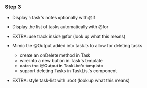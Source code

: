 ### Step 3

- Display a task's notes optionally with @if
- Display the list of tasks automatically with @for
- EXTRA: use track inside @for (look up what this means)
- Mimic the @Output added into task.ts to allow for deleting tasks
    - create an onDelete method in Task
    - wire into a new button in Task's template
    - catch the @Output in TaskList's template
    - support deleting Tasks in TaskList's component

- EXTRA: style task-list with :root (look up what this means)